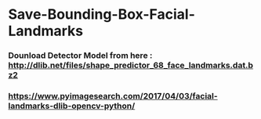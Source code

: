 # Save-Bounding-Box-Facial-Landmarks

### Dounload Detector Model from here : http://dlib.net/files/shape_predictor_68_face_landmarks.dat.bz2
### https://www.pyimagesearch.com/2017/04/03/facial-landmarks-dlib-opencv-python/
